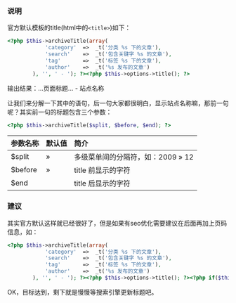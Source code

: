 ### 说明
官方默认模板的title(html中的`<title>`)如下：
  
```php
<?php $this->archiveTitle(array(
            'category'  =>  _t('分类 %s 下的文章'),
            'search'    =>  _t('包含关键字 %s 的文章'),
            'tag'       =>  _t('标签 %s 下的文章'),
            'author'    =>  _t('%s 发布的文章')
        ), '', ' - '); ?><?php $this->options->title(); ?>
```
输出结果：...页面标题... - 站点名称

让我们来分解一下其中的语句，后一句大家都很明白，显示站点名称嘛，那前一句呢？其实前一句的标题包含三个参数：
```php
<?php $this->archiveTitle($split, $before, $end); ?>
```
| 参数名称 | 默认值 | 简介 |
|:--|:--|:--|
| $split | &raquo; | 多级菜单间的分隔符，如：2009 » 12 |
| $before | &raquo; | title 前显示的字符 |
| $end |  | title 后显示的字符 |

### 建议
其实官方默认这样就已经很好了，但是如果有seo优化需要建议在后面再加上页码信息，如：

```php
<?php $this->archiveTitle(array(
            'category'  =>  _t('分类 %s 下的文章'),
            'search'    =>  _t('包含关键字 %s 的文章'),
            'tag'       =>  _t('标签 %s 下的文章'),
            'author'    =>  _t('%s 发布的文章')
        ), '', ' - '); ?><?php $this->options->title(); ?><?php if($this->_currentPage>1) echo ' - 第 '.$this->_currentPage.' 页 '; ?>
```
OK，目标达到，剩下就是慢慢等搜索引擎更新标题吧。
